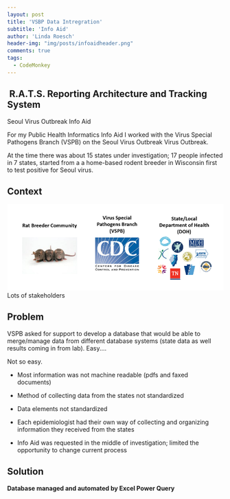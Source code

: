 ```yaml
---
layout: post
title: 'VSBP Data Intregration'
subtitle: 'Info Aid'
author: 'Linda Roesch'
header-img: "img/posts/infoaidheader.png"
comments: true
tags:
  - CodeMonkey
---
```


##  R.A.T.S. Reporting Architecture and Tracking System  
Seoul Virus Outbreak Info Aid

For my Public Health Informatics Info Aid I worked with the Virus Special Pathogens Branch (VSPB) on the Seoul Virus Outbreak Virus Outbreak.

At the time there was about 15 states under investigation; 17 people infected in 7 states, started from a a home-based rodent breeder in Wisconsin first to test positive for Seoul virus.

## Context
![Context](/img/posts/infoaid-context.png)
Lots of stakeholders

## Problem
VSPB asked for support to develop a database that would be able to merge/manage data from different database systems (state data as well results coming in from lab). Easy....

Not so easy.

* Most information was not machine readable (pdfs and faxed documents)

* Method of collecting data from the states not standardized 

* Data elements not standardized

* Each epidemiologist had their own way of collecting and organizing information they received from the states

* Info Aid was requested in the middle of investigation; limited the opportunity to change current process

## Solution

**Database managed and automated by Excel Power Query**

